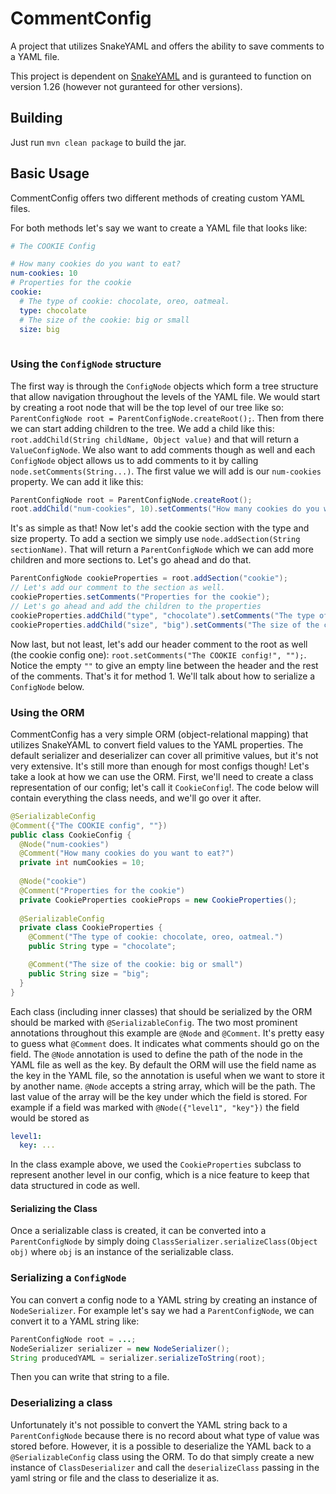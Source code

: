# CommentConfig

A project that utilizes SnakeYAML and offers the ability to save comments to a YAML file.

This project is dependent on [SnakeYAML](https://github.com/asomov/snakeyaml) and is guranteed to function on version 1.26 (however not guranteed for other versions).

## Building
Just run `mvn clean package` to build the jar. 

## Basic Usage
CommentConfig offers two different methods of creating custom YAML files.

For both methods let's say we want to create a YAML file that looks like:
```yaml
# The COOKIE Config

# How many cookies do you want to eat?
num-cookies: 10
# Properties for the cookie
cookie:
  # The type of cookie: chocolate, oreo, oatmeal.
  type: chocolate
  # The size of the cookie: big or small
  size: big
  
```

### Using the `ConfigNode` structure
 The first way is through the `ConfigNode` objects which form a tree structure that allow navigation
throughout the levels of the YAML file. 
We would start by creating a root node that will be the top level of our tree like so:
`ParentConfigNode root = ParentConfigNode.createRoot();`. Then from there we can start adding children to the tree.
We add a child like this: `root.addChild(String childName, Object value)` and that will return a `ValueConfigNode`. 
We also want to add comments though as well and each `ConfigNode` object allows us to add comments to it by calling `node.setComments(String...)`. 
The first value we will add is our `num-cookies` property. We can add it like this:
```java
ParentConfigNode root = ParentConfigNode.createRoot();
root.addChild("num-cookies", 10).setComments("How many cookies do you want to eat?");
```
It's as simple as that! Now let's add the cookie section with the type and size property. To add a section we simply use `node.addSection(String sectionName)`.
That will return a `ParentConfigNode` which we can add more children and more sections to. Let's go ahead and do that.
```java
ParentConfigNode cookieProperties = root.addSection("cookie");
// Let's add our comment to the section as well.
cookieProperties.setComments("Properties for the cookie");
// Let's go ahead and add the children to the properties
cookieProperties.addChild("type", "chocolate").setComments("The type of cookie: chocolate, oreo, oatmeal.");
cookieProperties.addChild("size", "big").setComments("The size of the cookie: big or small");
```
Now last, but not least, let's add our header comment to the root as well (the cookie config one): `root.setComments("The COOKIE config!", "");`. Notice the empty `""` to give
an empty line between the header and the rest of the comments.
That's it for method 1. We'll talk about how to serialize a `ConfigNode` below.

### Using the ORM
CommentConfig has a very simple ORM (object-relational mapping) that utilizes SnakeYAML to convert field values to the YAML properties. The default serializer and deserializer can
cover all primitive values, but it's not very extensive. It's still more than enough for most configs though! Let's take a look at how we can use the ORM.
First, we'll need to create a class representation of our config; let's call it `CookieConfig`!. The code below will contain everything the class needs, and we'll go over it after.
```java
@SerializableConfig
@Comment({"The COOKIE config", ""})
public class CookieConfig {
  @Node("num-cookies")
  @Comment("How many cookies do you want to eat?")
  private int numCookies = 10;
  
  @Node("cookie")
  @Comment("Properties for the cookie")
  private CookieProperties cookieProps = new CookieProperties();
  
  @SerializableConfig
  private class CookieProperties {
    @Comment("The type of cookie: chocolate, oreo, oatmeal.")
    public String type = "chocolate";

    @Comment("The size of the cookie: big or small")
    public String size = "big";
  }
}
```
Each class (including inner classes) that should be serialized by the ORM should be marked with `@SerializableConfig`. The two most prominent annotations throughout this example are
`@Node` and `@Comment`. It's pretty easy to guess what `@Comment` does. It indicates what comments should go on the field. The `@Node` annotation is used to define the path of the
node in the YAML file as well as the key. By default the ORM will use the field name as the key in the YAML file, so the annotation is useful when we want to store it by
another name. `@Node` accepts a string array, which will be the path. The last value of the array will be the key under which the field is stored. For example if a field was
marked with `@Node({"level1", "key"})` the field would be stored as
```yaml
level1:
  key: ...
```
In the class example above, we used the `CookieProperties` subclass to represent another level in our config, which is a nice feature to keep that data structured in code as well.

#### Serializing the Class
Once a serializable class is created, it can be converted into a `ParentConfigNode` by simply doing `ClassSerializer.serializeClass(Object obj)` where `obj` is an instance of
the serializable class.

### Serializing a `ConfigNode`
You can convert a config node to a YAML string by creating an instance of `NodeSerializer`. For example let's say we had a `ParentConfigNode`, we can convert it to a YAML string like:
```java
ParentConfigNode root = ...;
NodeSerializer serializer = new NodeSerializer();
String producedYAML = serializer.serializeToString(root);
```
Then you can write that string to a file.

### Deserializing a class
Unfortunately it's not possible to convert the YAML string back to a `ParentConfigNode` because there is no record about what type of value was stored before.
However, it is a possible to deserialize the YAML back to a `@SerializableConfig` class using the ORM. To do that simply create a new instance of `ClassDeserializer` and call
the `deserializeClass` passing in the yaml string or file and the class to deserialize it as.
